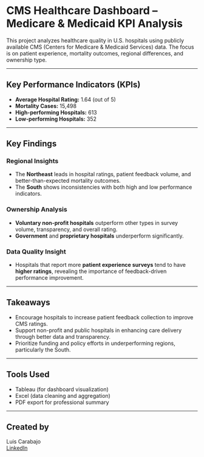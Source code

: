 # CMS Healthcare Dashboard – Medicare & Medicaid KPI Analysis

This project analyzes healthcare quality in U.S. hospitals using publicly available CMS (Centers for Medicare & Medicaid Services) data. The focus is on patient experience, mortality outcomes, regional differences, and ownership type.

---

## Key Performance Indicators (KPIs)

- **Average Hospital Rating:** 1.64 (out of 5)
- **Mortality Cases:** 15,498
- **High-performing Hospitals:** 613
- **Low-performing Hospitals:** 352

---

## Key Findings

### Regional Insights
- The **Northeast** leads in hospital ratings, patient feedback volume, and better-than-expected mortality outcomes.
- The **South** shows inconsistencies with both high and low performance indicators.

### Ownership Analysis
- **Voluntary non-profit hospitals** outperform other types in survey volume, transparency, and overall rating.
- **Government** and **proprietary hospitals** underperform significantly.

### Data Quality Insight
- Hospitals that report more **patient experience surveys** tend to have **higher ratings**, revealing the importance of feedback-driven performance improvement.

---

## Takeaways

- Encourage hospitals to increase patient feedback collection to improve CMS ratings.
- Support non-profit and public hospitals in enhancing care delivery through better data and transparency.
- Prioritize funding and policy efforts in underperforming regions, particularly the South.

---

## Tools Used

- Tableau (for dashboard visualization)
- Excel (data cleaning and aggregation)
- PDF export for professional summary

---

## Created by
Luis Carabajo  
[LinkedIn](https://www.linkedin.com/in/luis-carabajo-a5449b250) 

